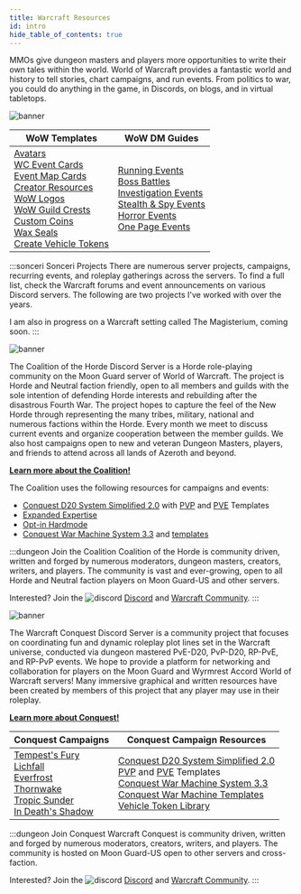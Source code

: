 ```yaml
---
title: Warcraft Resources
id: intro
hide_table_of_contents: true
---
```


MMOs give dungeon masters and players more opportunities to write their own tales within the world. World of Warcraft provides a fantastic world and history to tell stories, chart campaigns, and run events. From politics to war, you could do anything in the game, in Discords, on blogs, and in virtual tabletops.

![banner](/img/landing/banner-wowresources.png)

| WoW Templates | WoW DM Guides |
|--|--|
| [Avatars](../photoshop/wow-avatars.md)<br/>[WC Event Cards](event-cards.md)<br/>[Event Map Cards](../photoshop/event-cards.md)<br/>[Creator Resources](https://drive.google.com/drive/u/0/folders/1zerrT40geTDstjGdsfDnFHh-_whOEugf)<br/>[WoW Logos](../photoshop/wow-logo.md)<br/>[WoW Guild Crests](../photoshop/crest.md)<br/>[Custom Coins](../photoshop/coins.md)<br/>[Wax Seals](../photoshop/wax-seals.md)<br/>[Create Vehicle Tokens](vehicle-tokens.md) | [Running Events](../best-practice.md)<br/>[Boss Battles](../boss.md)<br/>[Investigation Events](../investigation.md)<br/>[Stealth & Spy Events](../stealth.md)<br/>[Horror Events](../horror.md)<br/>[One Page Events](../one-page.md) |

:::sonceri Sonceri Projects
There are numerous server projects, campaigns, recurring events, and roleplay gatherings across the servers. To find a full list, check the Warcraft forums and event announcements on various Discord servers. The following are two projects I've worked with over the years.

I am also in progress on a Warcraft setting called The Magisterium, coming soon.
:::

![banner](/img/landing/banner-coth.png)

The Coalition of the Horde Discord Server is a Horde role-playing community on the Moon Guard server of World of Warcraft. The project is Horde and Neutral faction friendly, open to all members and guilds with the sole intention of defending Horde interests and rebuilding after the disastrous Fourth War. The project hopes to capture the feel of the New Horde through representing the many tribes, military, national and numerous factions within the Horde. Every month we meet to discuss current events and organize cooperation between the member guilds. We also host campaigns open to new and veteran Dungeon Masters, players, and friends to attend across all lands of Azeroth and beyond.

[**Learn more about the Coalition!**](/Coalition)

The Coalition uses the following resources for campaigns and events:

* [Conquest D20 System Simplified 2.0](https://docs.google.com/document/d/1nlRtaicINUoWWn35ny1MoXp1-zMDL1YMTIW69sHd0v0/edit?usp=sharing) with [PVP](https://docs.google.com/document/d/1IzRHu0DmhWuENVZb25ewkAYBijkvQDDLW7KMTNUzekA/edit?usp=sharing) and [PVE](https://docs.google.com/document/d/1tcAMfIREPK7kBJHV3NRu9c735FvwPFFFTrJMAAX7Iqo/edit?usp=sharing) Templates
* [Expanded Expertise](https://docs.google.com/document/d/1SPOAiBTRjKQKwgwTdK8vjfSWJ7jzHvZAC_pL-FyDim4/edit)
* [Opt-in Hardmode](https://docs.google.com/document/d/13HN_sAkSXgIAYJayb3sNRWDko6pB9usLXKxc-qYaM7o/edit)
* [Conquest War Machine System 3.3](https://docs.google.com/document/d/1Q9vnQ6pLNIQgCSIcxVzJzsQnPSz3nXffgqEjI0nqUsE/edit#) and [templates](https://docs.google.com/document/d/1CME3uHmDtg2p0YH22hP23-TZ-Z8wUBixcC-drxPyAG4/edit)

:::dungeon Join the Coalition
Coalition of the Horde is community driven, written and forged by numerous moderators, dungeon masters, creators, writers, and players. The community is vast and ever-growing, open to all Horde and Neutral faction players on Moon Guard-US and other servers.

Interested? Join the ![discord](/img/icons/icon-discord-sm.png) [Discord](https://discord.gg/PYfrDW73Pp) and [Warcraft Community](https://tinyurl.com/CoalitionoftheHordeCommunity).
:::

![banner](/img/landing/banner-conquest.png)

The Warcraft Conquest Discord Server is a community project that focuses on coordinating fun and dynamic roleplay plot lines set in the Warcraft universe, conducted via dungeon mastered PvE-D20, PvP-D20, RP-PvE, and RP-PvP events. We hope to provide a platform for networking and collaboration for players on the Moon Guard and Wyrmrest Accord World of Warcraft servers! Many immersive graphical and written resources have been created by members of this project that any player may use in their roleplay.

[**Learn more about Conquest!**](/Conquest)

| Conquest Campaigns | Conquest Campaign Resources |
|--|--|
| [Tempest's Fury](https://discord.gg/zaf3NrP9kK)<br/>[Lichfall](/lichfall)<br/>[Everfrost](/everfrost)<br/>[Thornwake](/thornwake)<br/>[Tropic Sunder](/TropicSunder)<br/>[In Death's Shadow](/DeathShadow) |  [Conquest D20 System Simplified 2.0](https://docs.google.com/document/d/1nlRtaicINUoWWn35ny1MoXp1-zMDL1YMTIW69sHd0v0/edit?usp=sharing)<br/>[PVP](https://docs.google.com/document/d/1IzRHu0DmhWuENVZb25ewkAYBijkvQDDLW7KMTNUzekA/edit?usp=sharing) and [PVE](https://docs.google.com/document/d/1tcAMfIREPK7kBJHV3NRu9c735FvwPFFFTrJMAAX7Iqo/edit?usp=sharing) Templates<br/>[Conquest War Machine System 3.3](https://docs.google.com/document/d/1Q9vnQ6pLNIQgCSIcxVzJzsQnPSz3nXffgqEjI0nqUsE/edit#)<br/>[Conquest War Machine Templates](https://docs.google.com/document/d/1CME3uHmDtg2p0YH22hP23-TZ-Z8wUBixcC-drxPyAG4/edit)<br/>[Vehicle Token Library](https://drive.google.com/drive/u/3/folders/1kladqmKx3Cj0X7kkKPOfcNtFz6Kk5rVa) |

:::dungeon Join Conquest
Warcraft Conquest is community driven, written and forged by numerous moderators, creators, writers, and players. The community is hosted on Moon Guard-US open to other servers and cross-faction.

Interested? Join the ![discord](/img/icons/icon-discord-sm.png) [Discord](https://tinyurl.com/warcraftconquestdiscord) and [Warcraft Community](https://www.worldofwarcraft.com/invite/K9mk2EgSz74?region=US&faction=Alliance).
:::